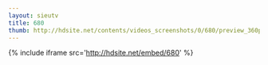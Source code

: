 ```yaml
---
layout: sieutv
title: 680
thumb: http://hdsite.net/contents/videos_screenshots/0/680/preview_360p.mp4.jpg
---
```

{% include iframe src='http://hdsite.net/embed/680' %}
 
